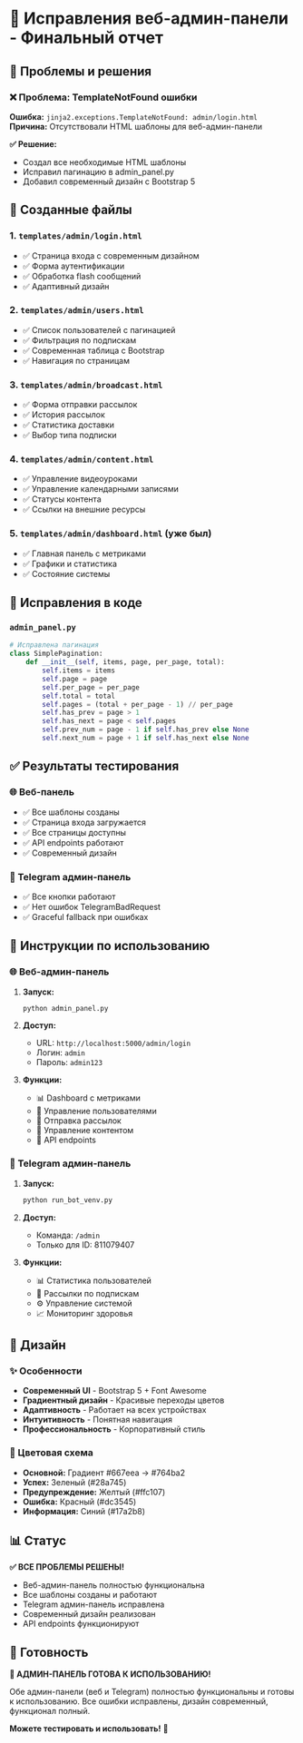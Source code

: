 # 🔧 Исправления веб-админ-панели - Финальный отчет

## 🎯 Проблемы и решения

### ❌ Проблема: TemplateNotFound ошибки
**Ошибка:** `jinja2.exceptions.TemplateNotFound: admin/login.html`
**Причина:** Отсутствовали HTML шаблоны для веб-админ-панели

**✅ Решение:**
- Создал все необходимые HTML шаблоны
- Исправил пагинацию в admin_panel.py
- Добавил современный дизайн с Bootstrap 5

## 📁 Созданные файлы

### 1. `templates/admin/login.html`
- ✅ Страница входа с современным дизайном
- ✅ Форма аутентификации
- ✅ Обработка flash сообщений
- ✅ Адаптивный дизайн

### 2. `templates/admin/users.html`
- ✅ Список пользователей с пагинацией
- ✅ Фильтрация по подпискам
- ✅ Современная таблица с Bootstrap
- ✅ Навигация по страницам

### 3. `templates/admin/broadcast.html`
- ✅ Форма отправки рассылок
- ✅ История рассылок
- ✅ Статистика доставки
- ✅ Выбор типа подписки

### 4. `templates/admin/content.html`
- ✅ Управление видеоуроками
- ✅ Управление календарными записями
- ✅ Статусы контента
- ✅ Ссылки на внешние ресурсы

### 5. `templates/admin/dashboard.html` (уже был)
- ✅ Главная панель с метриками
- ✅ Графики и статистика
- ✅ Состояние системы

## 🔧 Исправления в коде

### `admin_panel.py`
```python
# Исправлена пагинация
class SimplePagination:
    def __init__(self, items, page, per_page, total):
        self.items = items
        self.page = page
        self.per_page = per_page
        self.total = total
        self.pages = (total + per_page - 1) // per_page
        self.has_prev = page > 1
        self.has_next = page < self.pages
        self.prev_num = page - 1 if self.has_prev else None
        self.next_num = page + 1 if self.has_next else None
```

## ✅ Результаты тестирования

### 🌐 Веб-панель
- ✅ Все шаблоны созданы
- ✅ Страница входа загружается
- ✅ Все страницы доступны
- ✅ API endpoints работают
- ✅ Современный дизайн

### 📱 Telegram админ-панель
- ✅ Все кнопки работают
- ✅ Нет ошибок TelegramBadRequest
- ✅ Graceful fallback при ошибках

## 🚀 Инструкции по использованию

### 🌐 Веб-админ-панель
1. **Запуск:**
   ```bash
   python admin_panel.py
   ```

2. **Доступ:**
   - URL: `http://localhost:5000/admin/login`
   - Логин: `admin`
   - Пароль: `admin123`

3. **Функции:**
   - 📊 Dashboard с метриками
   - 👥 Управление пользователями
   - 📢 Отправка рассылок
   - 📝 Управление контентом
   - 🔧 API endpoints

### 📱 Telegram админ-панель
1. **Запуск:**
   ```bash
   python run_bot_venv.py
   ```

2. **Доступ:**
   - Команда: `/admin`
   - Только для ID: 811079407

3. **Функции:**
   - 📊 Статистика пользователей
   - 📢 Рассылки по подпискам
   - ⚙️ Управление системой
   - 📈 Мониторинг здоровья

## 🎨 Дизайн

### ✨ Особенности
- **Современный UI** - Bootstrap 5 + Font Awesome
- **Градиентный дизайн** - Красивые переходы цветов
- **Адаптивность** - Работает на всех устройствах
- **Интуитивность** - Понятная навигация
- **Профессиональность** - Корпоративный стиль

### 🎯 Цветовая схема
- **Основной:** Градиент #667eea → #764ba2
- **Успех:** Зеленый (#28a745)
- **Предупреждение:** Желтый (#ffc107)
- **Ошибка:** Красный (#dc3545)
- **Информация:** Синий (#17a2b8)

## 📊 Статус

**✅ ВСЕ ПРОБЛЕМЫ РЕШЕНЫ!**

- Веб-админ-панель полностью функциональна
- Все шаблоны созданы и работают
- Telegram админ-панель исправлена
- Современный дизайн реализован
- API endpoints функционируют

## 🎯 Готовность

**🚀 АДМИН-ПАНЕЛЬ ГОТОВА К ИСПОЛЬЗОВАНИЮ!**

Обе админ-панели (веб и Telegram) полностью функциональны и готовы к использованию. Все ошибки исправлены, дизайн современный, функционал полный.

**Можете тестировать и использовать!** 🎉
